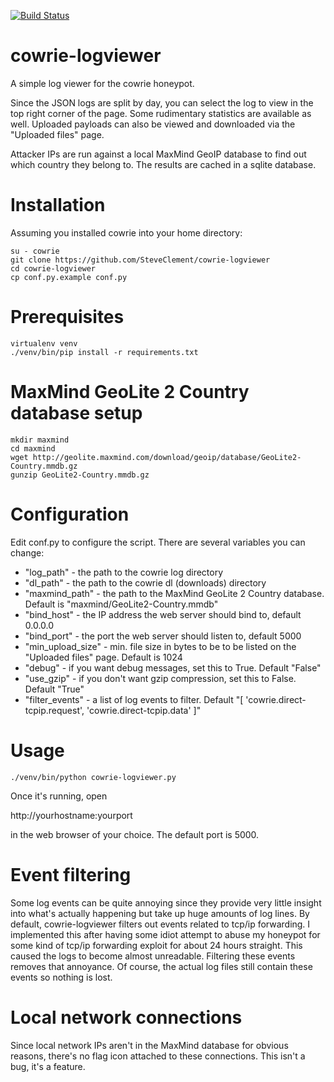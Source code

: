 [![Build Status](https://travis-ci.org/SteveClement/cowrie-logviewer.svg?branch=master)](https://travis-ci.org/SteveClement/cowrie-logviewer)

# cowrie-logviewer

A simple log viewer for the cowrie honeypot.

Since the JSON logs are split by day, you can select the log to view in the top right corner
of the page. Some rudimentary statistics are available as well. Uploaded payloads can also be
viewed and downloaded via the "Uploaded files" page.

Attacker IPs are run against a local MaxMind GeoIP database to find out which country they belong to. The results
are cached in a sqlite database. 

# Installation

Assuming you installed cowrie into your home directory:

```
su - cowrie
git clone https://github.com/SteveClement/cowrie-logviewer
cd cowrie-logviewer
cp conf.py.example conf.py
```

# Prerequisites

```
virtualenv venv
./venv/bin/pip install -r requirements.txt
```

# MaxMind GeoLite 2 Country database setup

```
mkdir maxmind
cd maxmind
wget http://geolite.maxmind.com/download/geoip/database/GeoLite2-Country.mmdb.gz
gunzip GeoLite2-Country.mmdb.gz
```

# Configuration

Edit conf.py to configure the script. There are several variables you can change:

- "log_path" - the path to the cowrie log directory
- "dl_path" - the path to the cowrie dl (downloads) directory
- "maxmind_path" - the path to the MaxMind GeoLite 2 Country database. Default is "maxmind/GeoLite2-Country.mmdb"
- "bind_host" - the IP address the web server should bind to, default 0.0.0.0
- "bind_port" - the port the web server should listen to, default 5000
- "min_upload_size" - min. file size in bytes to be to be listed on the "Uploaded files" page. Default is 1024
- "debug" - if you want debug messages, set this to True. Default "False"
- "use_gzip" - if you don't want gzip compression, set this to False. Default "True"
- "filter_events" - a list of log events to filter. Default "[ 'cowrie.direct-tcpip.request', 'cowrie.direct-tcpip.data' ]"

# Usage

```
./venv/bin/python cowrie-logviewer.py
```

Once it's running, open 

http://yourhostname:yourport 

in the web browser of your choice. The default port is 5000.

# Event filtering

Some log events can be quite annoying since they provide very little insight into what's actually
happening but take up huge amounts of log lines. By default, cowrie-logviewer filters out
events related to tcp/ip forwarding. I implemented this after having some idiot attempt to
abuse my honeypot for some kind of tcp/ip forwarding exploit for about 24 hours straight. This
caused the logs to become almost unreadable. Filtering these events removes that annoyance.
Of course, the actual log files still contain these events so nothing is lost.

# Local network connections

Since local network IPs aren't in the MaxMind database for obvious reasons, there's no flag icon
attached to these connections. This isn't a bug, it's a feature.
